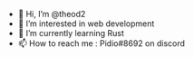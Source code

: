 - 👋 Hi, I’m @theod2
- 👀 I’m interested in web development
- 🌱 I’m currently learning Rust
- 📫 How to reach me : Pidio#8692 on discord

<!---
theod2/theod2 is a ✨ special ✨ repository because its `README.md` (this file) appears on your GitHub profile.
You can click the Preview link to take a look at your changes.
--->
